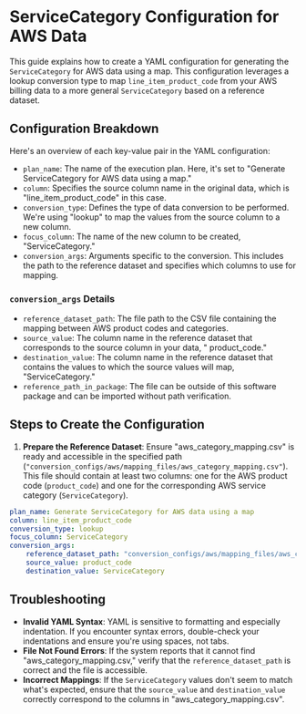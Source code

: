 # ServiceCategory Configuration for AWS Data

This guide explains how to create a YAML configuration for generating the `ServiceCategory` for AWS data using a map.
This configuration leverages a lookup conversion type to map `line_item_product_code` from your AWS billing data to a
more general `ServiceCategory` based on a reference dataset.

## Configuration Breakdown

Here's an overview of each key-value pair in the YAML configuration:

- `plan_name`: The name of the execution plan. Here, it's set to "Generate ServiceCategory for AWS data using a map."
- `column`: Specifies the source column name in the original data, which is "line_item_product_code" in this case.
- `conversion_type`: Defines the type of data conversion to be performed. We're using "lookup" to map the values from
  the source column to a new column.
- `focus_column`: The name of the new column to be created, "ServiceCategory."
- `conversion_args`: Arguments specific to the conversion. This includes the path to the reference dataset and specifies
  which columns to use for mapping.

### `conversion_args` Details

- `reference_dataset_path`: The file path to the CSV file containing the mapping between AWS product codes and
  categories.
- `source_value`: The column name in the reference dataset that corresponds to the source column in your data, "
  product_code."
- `destination_value`: The column name in the reference dataset that contains the values to which the source values will
  map, "ServiceCategory."
- `reference_path_in_package`: The file can be outside of this software package and can be imported
  without path verification.

## Steps to Create the Configuration

1. **Prepare the Reference Dataset**: Ensure "aws_category_mapping.csv" is ready and accessible in the specified
   path (`"conversion_configs/aws/mapping_files/aws_category_mapping.csv"`). This file should contain at least two
   columns: one for the AWS product code (`product_code`) and one for the corresponding AWS service
   category (`ServiceCategory`).

```yaml
plan_name: Generate ServiceCategory for AWS data using a map
column: line_item_product_code
conversion_type: lookup
focus_column: ServiceCategory
conversion_args:
    reference_dataset_path: "conversion_configs/aws/mapping_files/aws_category_mapping.csv"
    source_value: product_code
    destination_value: ServiceCategory
```

## Troubleshooting

- **Invalid YAML Syntax**: YAML is sensitive to formatting and especially indentation. If you encounter syntax errors,
  double-check your indentations and ensure you're using spaces, not tabs.
- **File Not Found Errors**: If the system reports that it cannot find "aws_category_mapping.csv," verify that
  the `reference_dataset_path` is correct and the file is accessible.
- **Incorrect Mappings**: If the `ServiceCategory` values don't seem to match what's expected, ensure that
  the `source_value` and `destination_value` correctly correspond to the columns in "aws_category_mapping.csv".
